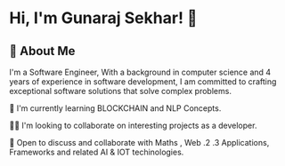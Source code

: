 
# Hi, I'm Gunaraj Sekhar! 👋


## 🚀 About Me
I'm a Software Engineer, With a background in computer science and 4 years of experience in software development, I am committed to crafting exceptional software solutions that solve complex problems.




🧠 I'm currently learning BLOCKCHAIN and NLP Concepts.

👯‍♀️ I'm looking to collaborate on interesting projects as a developer.

💬 Open to discuss and collaborate with Maths , Web .2 .3 Applications, Frameworks and related AI & IOT techinologies.


